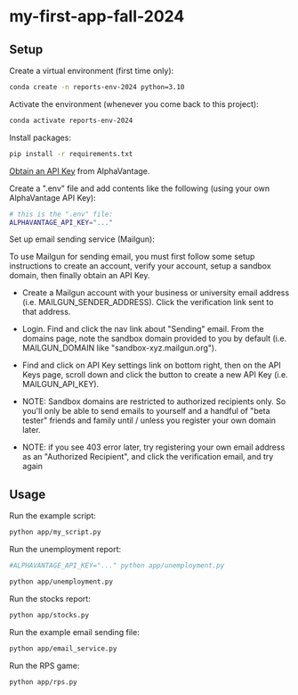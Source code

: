 # my-first-app-fall-2024

## Setup

Create a virtual environment (first time only):

```sh
conda create -n reports-env-2024 python=3.10
```

Activate the environment (whenever you come back to this project):

```sh
conda activate reports-env-2024
```

Install packages:

```sh
pip install -r requirements.txt
```
[Obtain an API Key](https://www.alphavantage.co/support/#api-key) from AlphaVantage.

Create a ".env" file and add contents like the following (using your own AlphaVantage API Key):

```sh
# this is the ".env" file:
ALPHAVANTAGE_API_KEY="..."
```

Set up email sending service (Mailgun):

To use Mailgun for sending email, you must first follow some setup instructions to create an account, verify your account, setup a sandbox domain, then finally obtain an API Key.

+ Create a Mailgun account with your business or university email address (i.e. MAILGUN_SENDER_ADDRESS). Click the verification link sent to that address.
+ Login. Find and click the nav link about "Sending" email. From the domains page, note the sandbox domain provided to you by default (i.e. MAILGUN_DOMAIN like "sandbox-xyz.mailgun.org").
+ Find and click on API Key settings link on bottom right, then on the API Keys page, scroll down and click the button to create a new API Key (i.e. MAILGUN_API_KEY).

+ NOTE: Sandbox domains are restricted to authorized recipients only. So you'll only be able to send emails to yourself and a handful of "beta tester" friends and family until / unless you register your own domain later.
+ NOTE: if you see 403 error later, try registering your own email address as an "Authorized Recipient", and click the verification email, and try again


## Usage 

Run the example script:

```sh
python app/my_script.py
```

Run the unemployment report:

```sh
#ALPHAVANTAGE_API_KEY="..." python app/unemployment.py

python app/unemployment.py
```

Run the stocks report:

```sh
python app/stocks.py
```

Run the example email sending file:
```sh
python app/email_service.py
```

Run the RPS game:
```sh
python app/rps.py
```